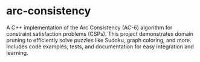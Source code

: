 # arc-consistency

A C++ implementation of the Arc Consistency (AC-6) algorithm for constraint satisfaction problems (CSPs). This project demonstrates domain pruning to efficiently solve puzzles like Sudoku, graph coloring, and more. Includes code examples, tests, and documentation for easy integration and learning.
